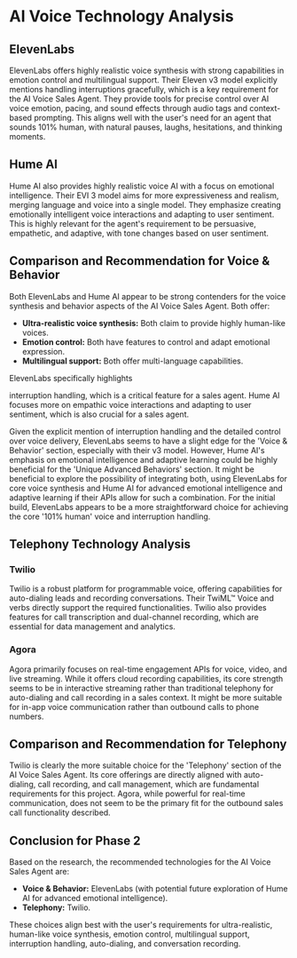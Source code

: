 # AI Voice Technology Analysis

## ElevenLabs

ElevenLabs offers highly realistic voice synthesis with strong capabilities in emotion control and multilingual support. Their Eleven v3 model explicitly mentions handling interruptions gracefully, which is a key requirement for the AI Voice Sales Agent. They provide tools for precise control over AI voice emotion, pacing, and sound effects through audio tags and context-based prompting. This aligns well with the user's need for an agent that sounds 101% human, with natural pauses, laughs, hesitations, and thinking moments.

## Hume AI

Hume AI also provides highly realistic voice AI with a focus on emotional intelligence. Their EVI 3 model aims for more expressiveness and realism, merging language and voice into a single model. They emphasize creating emotionally intelligent voice interactions and adapting to user sentiment. This is highly relevant for the agent's requirement to be persuasive, empathetic, and adaptive, with tone changes based on user sentiment.

## Comparison and Recommendation for Voice & Behavior

Both ElevenLabs and Hume AI appear to be strong contenders for the voice synthesis and behavior aspects of the AI Voice Sales Agent. Both offer: 

*   **Ultra-realistic voice synthesis:** Both claim to provide highly human-like voices.
*   **Emotion control:** Both have features to control and adapt emotional expression.
*   **Multilingual support:** Both offer multi-language capabilities.

ElevenLabs specifically highlights 


interruption handling, which is a critical feature for a sales agent. Hume AI focuses more on empathic voice interactions and adapting to user sentiment, which is also crucial for a sales agent. 

Given the explicit mention of interruption handling and the detailed control over voice delivery, ElevenLabs seems to have a slight edge for the 'Voice & Behavior' section, especially with their v3 model. However, Hume AI's emphasis on emotional intelligence and adaptive learning could be highly beneficial for the 'Unique Advanced Behaviors' section. It might be beneficial to explore the possibility of integrating both, using ElevenLabs for core voice synthesis and Hume AI for advanced emotional intelligence and adaptive learning if their APIs allow for such a combination. For the initial build, ElevenLabs appears to be a more straightforward choice for achieving the core '101% human' voice and interruption handling.

## Telephony Technology Analysis

### Twilio

Twilio is a robust platform for programmable voice, offering capabilities for auto-dialing leads and recording conversations. Their TwiML™ Voice <Dial> and <Record> verbs directly support the required functionalities. Twilio also provides features for call transcription and dual-channel recording, which are essential for data management and analytics.

### Agora

Agora primarily focuses on real-time engagement APIs for voice, video, and live streaming. While it offers cloud recording capabilities, its core strength seems to be in interactive streaming rather than traditional telephony for auto-dialing and call recording in a sales context. It might be more suitable for in-app voice communication rather than outbound calls to phone numbers.

## Comparison and Recommendation for Telephony

Twilio is clearly the more suitable choice for the 'Telephony' section of the AI Voice Sales Agent. Its core offerings are directly aligned with auto-dialing, call recording, and call management, which are fundamental requirements for this project. Agora, while powerful for real-time communication, does not seem to be the primary fit for the outbound sales call functionality described.

## Conclusion for Phase 2

Based on the research, the recommended technologies for the AI Voice Sales Agent are:

*   **Voice & Behavior:** ElevenLabs (with potential future exploration of Hume AI for advanced emotional intelligence).
*   **Telephony:** Twilio.

These choices align best with the user's requirements for ultra-realistic, human-like voice synthesis, emotion control, multilingual support, interruption handling, auto-dialing, and conversation recording.

